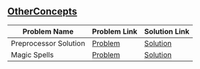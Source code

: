 ## [OtherConcepts](https://www.hackerrank.com/domains/cpp/other-concepts)

Problem Name|Problem Link|Solution Link
---|---|---
Preprocessor Solution|[Problem](https://www.hackerrank.com/challenges/preprocessor-solution/problem)|[Solution](/preprocessor-solution.cpp)
Magic Spells|[Problem](https://www.hackerrank.com/challenges/magic-spells/problem)|[Solution](/magic-spells.cpp)
